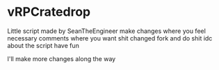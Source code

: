 # vRPCratedrop
Little script made by SeanTheEngineer make changes where you feel necessary comments where you want shit changed fork and do shit idc about the script have fun

I'll make more changes along the way
